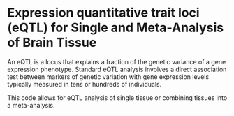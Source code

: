 # Expression quantitative trait loci (eQTL) for Single and Meta-Analysis of Brain Tissue       
             
An eQTL is a locus that explains a fraction of the genetic variance of a gene expression phenotype. Standard eQTL analysis involves a direct association test between markers of genetic variation with gene expression levels typically measured in tens or hundreds of individuals.                 
                      
This code allows for eQTL analysis of single tissue or combining tissues into a meta-analysis.                                
               
         
                  
      
  
   
   
